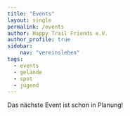 ```yaml
---
title: "Events"
layout: single
permalink: /events
author: Happy Trail Friends e.V.
author_profile: true
sidebar:
    nav: "vereinsleben"
tags:
  - events
  - gelände
  - spot
  - jugend
---
```


Das nächste Event ist schon in Planung!